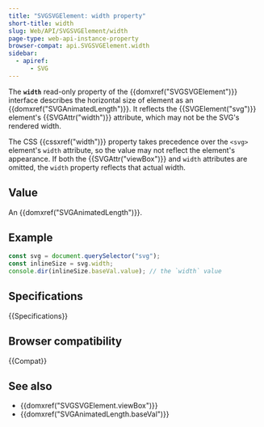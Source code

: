```yaml
---
title: "SVGSVGElement: width property"
short-title: width
slug: Web/API/SVGSVGElement/width
page-type: web-api-instance-property
browser-compat: api.SVGSVGElement.width
sidebar:
  - apiref:
      - SVG
---
```


The **`width`** read-only property of the {{domxref("SVGSVGElement")}} interface describes the horizontal size of element as an {{domxref("SVGAnimatedLength")}}. It reflects the {{SVGElement("svg")}} element's {{SVGAttr("width")}} attribute, which may not be the SVG's rendered width.

The CSS {{cssxref("width")}} property takes precedence over the `<svg>` element's `width` attribute, so the value may not reflect the element's appearance. If both the {{SVGAttr("viewBox")}} and `width` attributes are omitted, the `width` property reflects that actual width.

## Value

An {{domxref("SVGAnimatedLength")}}.

## Example

```js
const svg = document.querySelector("svg");
const inlineSize = svg.width;
console.dir(inlineSize.baseVal.value); // the `width` value
```

## Specifications

{{Specifications}}

## Browser compatibility

{{Compat}}

## See also

- {{domxref("SVGSVGElement.viewBox")}}
- {{domxref("SVGAnimatedLength.baseVal")}}

